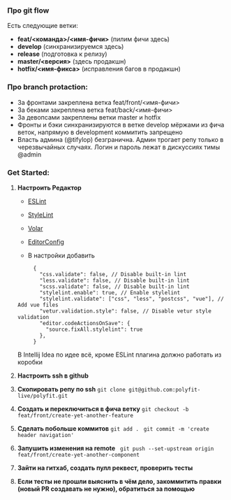 ### Про git flow
Есть следующие ветки:
- **feat/<команда>/<имя-фичи>** (пилим фичи здесь)
- **develop** (синхранизируемся здесь)
- **release** (подготовка к релизу)
- **master/<версия>** (здесь продакшн)
- **hotfix/<имя-фикса>** (исправления багов в продакшн)

### Про branch protaction:
- За фронтами закреплена ветка feat/front/<имя-фичи>
- За беками закреплена ветка feat/back/<имя-фичи>
- За девопсами закреплены ветки master и hotfix
- Фронты и бэки синхранизируются в ветке develop мёржами из фича веток, напрямую в development коммитить запрещено
- Власть админа (@tifylop) безгранична. Админ трогает репу только в черезвычайных случаях. Логин и пароль лежат в дискуссиях тимы @admin

### Get Started:

1. **Настроить Редактор**

   - [ESLint](https://marketplace.visualstudio.com/items?itemName=dbaeumer.vscode-eslint)

   - [StyleLint](https://marketplace.visualstudio.com/items?itemName=stylelint.vscode-stylelint)

   - [Volar](https://marketplace.visualstudio.com/items?itemName=Vue.volar)

   - [EditorConfig](https://marketplace.visualstudio.com/items?itemName=EditorConfig.EditorConfig)

   - В настройки добавить
   ```
        {
          "css.validate": false, // Disable built-in lint
          "less.validate": false, // Disable built-in lint
          "scss.validate": false, // Disable built-in lint
          "stylelint.enable": true, // Enable stylelint
          "stylelint.validate": ["css", "less", "postcss", "vue"], // Add vue files
          "vetur.validation.style": false, // Disable vetur style validation
          "editor.codeActionsOnSave": {
            "source.fixAll.stylelint": true
          },
        }
    ```

    В Intellij Idea по идее всё, кроме ESLint плагина должно работать из коробки

2. **Настроить ssh в github**

3. **Скопировать репу по ssh**
   `git clone git@github.com:polyfit-live/polyfit.git`
4. **Создать и переключиться в фича ветку**
   `git checkout -b feat/front/create-yet-another-feature`
5. **Cделать побольше коммитов**
   `git add . `
   `git commit -m 'create header navigation'`

6. **Запушить изменения на remote**
   ` git push --set-upstream origin feat/front/create-yet-another-component`

7. **Зайти на гитхаб, создать пулл реквест, проверить тесты**

8. **Если тесты не прошли выяснить в чём дело, закоммитить правки (новый PR создавать не нужно), обратиться за помощью**
